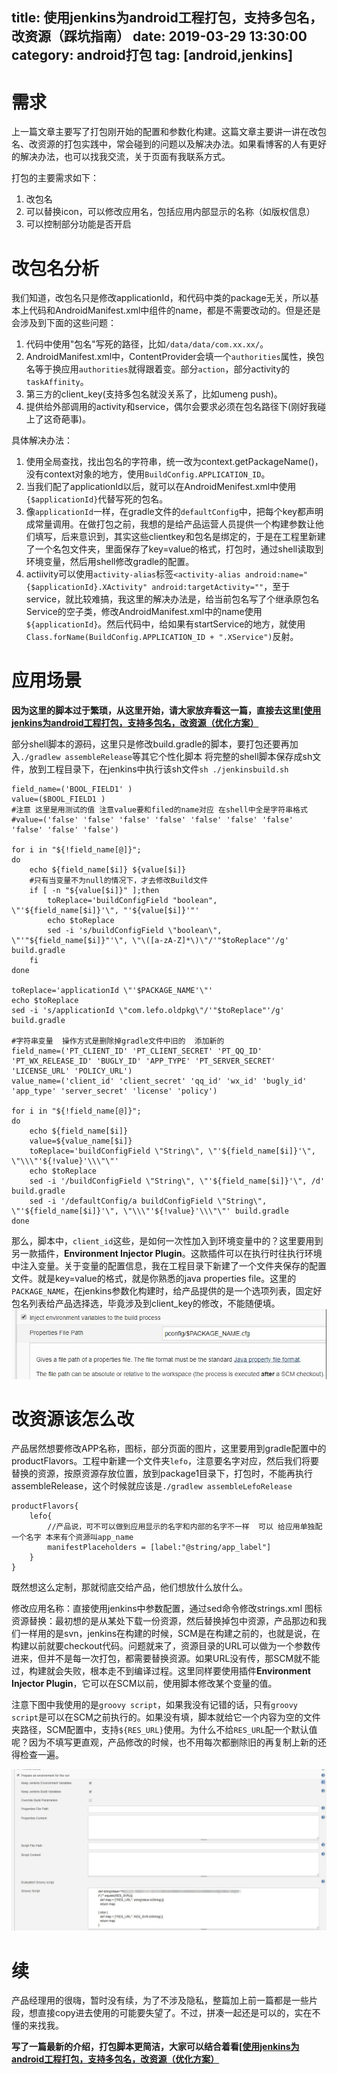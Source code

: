 title: 使用jenkins为android工程打包，支持多包名，改资源（踩坑指南）
date: 2019-03-29 13:30:00
category: android打包
tag: [android,jenkins]
---

# 需求
上一篇文章主要写了打包刚开始的配置和参数化构建。这篇文章主要讲一讲在改包名、改资源的打包实践中，常会碰到的问题以及解决办法。如果看博客的人有更好的解决办法，也可以找我交流，关于页面有我联系方式。

打包的主要需求如下：

1. 改包名
2. 可以替换icon，可以修改应用名，包括应用内部显示的名称（如版权信息）
3. 可以控制部分功能是否开启

# 改包名分析
我们知道，改包名只是修改applicationId，和代码中类的package无关，所以基本上代码和AndroidManifest.xml中组件的name，都是不需要改动的。但是还是会涉及到下面的这些问题：

<!-- more -->

1. 代码中使用"包名"写死的路径，比如`/data/data/com.xx.xx/`。
2. AndroidManifest.xml中，ContentProvider会填一个`authorities`属性，换包名等于换应用`authorities`就得跟着变。部分`action`，部分activity的`taskAffinity`。
3. 第三方的client_key(支持多包名就没关系了，比如umeng push)。
4. 提供给外部调用的activity和service，偶尔会要求必须在包名路径下(刚好我碰上了这奇葩事)。

具体解决办法：

1. 使用全局查找，找出包名的字符串，统一改为context.getPackageName()，没有context对象的地方，使用`BuildConfig.APPLICATION_ID`。
2. 当我们配了applicationId以后，就可以在AndroidMenifest.xml中使用`{$applicationId}`代替写死的包名。
3. 像`applicationId`一样，在gradle文件的`defaultConfig`中，把每个key都声明成常量调用。在做打包之前，我想的是给产品运营人员提供一个构建参数让他们填写，后来意识到，其实这些clientkey和包名是绑定的，于是在工程里新建了一个名包文件夹，里面保存了key=value的格式，打包时，通过shell读取到环境变量，然后用shell修改gradle的配置。
4. actiivity可以使用`activity-alias`标签`<activity-alias android:name="{$applicationId}.XActivity" android:targetActivity=""`，至于service，就比较难搞，我这里的解决办法是，给当前包名写了个继承原包名Service的空子类，修改AndroidManifest.xml中的name使用`${applicationId}`。然后代码中，给如果有startService的地方，就使用`Class.forName(BuildConfig.APPLICATION_ID + ".XService")`反射。

# 应用场景

**因为这里的脚本过于繁琐，从这里开始，请大家放弃看这一篇，直接去这里[[使用jenkins为android工程打包，支持多包名，改资源（优化方案）](2020/09/04/jenkins-android-3/)**



部分shell脚本的源码，这里只是修改build.gradle的脚本，要打包还要再加入`./gradlew assembleRelease`等其它个性化脚本
将完整的shell脚本保存成sh文件，放到工程目录下，在jenkins中执行该sh文件`sh ./jenkinsbuild.sh`

```
field_name=('BOOL_FIELD1' )
value=($BOOL_FIELD1 )
#注意 这里是用测试的值 注意value要和filed的name对应 在shell中全是字符串格式
#value=('false' 'false' 'false' 'false' 'false' 'false' 'false' 'false' 'false' 'false')

for i in "${!field_name[@]}";
do
    echo ${field_name[$i]} ${value[$i]}
    #只有当变量不为null的情况下，才去修改Build文件
    if [ -n "${value[$i]}" ];then
        toReplace='buildConfigField "boolean", \"'${field_name[$i]}'\", "'${value[$i]}'"'
        echo $toReplace
        sed -i 's/buildConfigField \"boolean\", \"'"${field_name[$i]}"'\", \"\([a-zA-Z]*\)\"/'"$toReplace"'/g' build.gradle
    fi
done

toReplace='applicationId \"'$PACKAGE_NAME'\"'
echo $toReplace
sed -i 's/applicationId \"com.lefo.oldpkg\"/'"$toReplace"'/g' build.gradle

#字符串变量  操作方式是删除掉gradle文件中旧的  添加新的
field_name=('PT_CLIENT_ID' 'PT_CLIENT_SECRET' 'PT_QQ_ID' 'PT_WX_RELEASE_ID' 'BUGLY_ID' 'APP_TYPE' 'PT_SERVER_SECRET' 'LICENSE_URL' 'POLICY_URL')
value_name=('client_id' 'client_secret' 'qq_id' 'wx_id' 'bugly_id' 'app_type' 'server_secret' 'license' 'policy')

for i in "${!field_name[@]}";
do
    echo ${field_name[$i]}
    value=${value_name[$i]}
	toReplace='buildConfigField \"String\", \"'${field_name[$i]}'\", \"\\\"'${!value}'\\\"\"'
	echo $toReplace
	sed -i '/buildConfigField \"String\", \"'${field_name[$i]}'\", /d' build.gradle
	sed -i '/defaultConfig/a buildConfigField \"String\", \"'${field_name[$i]}'\", \"\\\"'${!value}'\\\"\"' build.gradle
done

```
那么，脚本中，`client_id`这些，是如何一次性加入到环境变量中的？这里要用到另一款插件，**Environment Injector Plugin**。这款插件可以在执行时往执行环境中注入变量。关于变量的配置信息，我在工程目录下新建了一个文件夹保存的配置文件。就是key=value的格式，就是你熟悉的java properties file。这里的`PACKAGE_NAME`，在jenkins参数化构建时，给产品提供的是一个选项列表，固定好包名列表给产品选择选，毕竟涉及到client_key的修改，不能随便填。
![](/image/20190329/key-config.jpg)

# 改资源该怎么改
产品居然想要修改APP名称，图标，部分页面的图片，这里要用到gradle配置中的productFlavors。工程中新建一个文件夹`lefo`，注意要名字对应，然后我们将要替换的资源，按原资源存放位置，放到package1目录下，打包时，不能再执行assembleRelease，这个时候就应该是`./gradlew assembleLefoRelease`
```
productFlavors{
	lefo{
    	//产品说，可不可以做到应用显示的名字和内部的名字不一样  可以 给应用单独配一个名字 本来有个资源叫app_name
    	manifestPlaceholders = [label:"@string/app_label"]
    }
}
```

既然想这么定制，那就彻底交给产品，他们想放什么放什么。

修改应用名称：直接使用jenkins中参数配置，通过sed命令修改strings.xml
图标资源替换：最初想的是从某处下载一份资源，然后替换掉包中资源，产品那边和我们一样用的是svn，jenkins在构建的时候，SCM是在构建之前的，也就是说，在构建以前就要checkout代码。问题就来了，资源目录的URL可以做为一个参数传进来，但并不是每一次打包，都需要替换资源。如果URL没有传，那SCM就不能过，构建就会失败，根本走不到编译过程。这里同样要使用插件**Environment Injector Plugin**，它可以在SCM以前，使用脚本修改某个变量的值。

注意下图中我使用的是`groovy script`，如果我没有记错的话，只有`groovy script`是可以在SCM之前执行的。如果没有填，脚本就给它一个内容为空的文件夹路径，SCM配置中，支持`${RES_URL}`使用。为什么不给`RES_URL`配一个默认值呢？因为不填写更直观，产品修改的时候，也不用每次都删除旧的再复制上新的还得检查一遍。

![](/image/20190329/res-url.jpg)

# 续
产品经理用的很嗨，暂时没有续，为了不涉及隐私，整篇加上前一篇都是一些片段，想直接copy进去使用的可能要失望了。不过，拼凑一起还是可以的，实在不懂的来找我。

**写了一篇最新的介绍，打包脚本更简洁，大家可以结合着看[[使用jenkins为android工程打包，支持多包名，改资源（优化方案）](2020/09/04/jenkins-android-3/)**